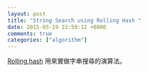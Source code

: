 ```yaml
---
layout: post
title: "String Search using Rolling Hash "
date: 2015-05-19 22:59:12 +0800
comments: true
categories: ["algorithm"]
---
```



<!-- more -->

[Rolling hash] 用來實做字串搜尋的演算法。


[Rolling hash]:http://en.wikipedia.org/wiki/Rolling_hash